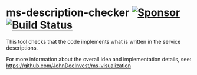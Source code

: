 # ms-description-checker [![Sponsor](https://johndoeinvest.com/logo-jdi-tag.png)](https://johndoeinvest.com/) [![Build Status](https://travis-ci.com/JohnDoeInvest/ms-description-checker.svg?branch=master)](https://travis-ci.com/JohnDoeInvest/ms-description-checker)

This tool checks that the code implements what is written in the service descriptions.

For more information about the overall idea and implementation details, see: https://github.com/JohnDoeInvest/ms-visualization
